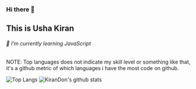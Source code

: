 ### Hi there 👋
## This is Usha Kiran
###### 🌱 I’m currently learning JavaScript

NOTE: Top languages does not indicate my skill level or something like that, it's a github metric of which languages i have the most code on github.

![Top Langs](https://github-readme-stats.vercel.app/api/top-langs/?username=KiranDon&theme=tokyonight)
![KiranDon's github stats](https://github-readme-stats.vercel.app/api?username=KiranDon&show_icons=true&theme=tokyonight&line_height=33)
<!--
**KiranDon/KiranDon** is a ✨ _special_ ✨ repository because its `README.md` (this file) appears on your GitHub profile.

Here are some ideas to get you started:

- 🔭 I’m currently working on ...
- 🌱 I’m currently learning ...
- 👯 I’m looking to collaborate on ...
- 🤔 I’m looking for help with ...
- 💬 Ask me about ...
- 📫 How to reach me: ...
- 😄 Pronouns: ...
- ⚡ Fun fact: ...
-->
